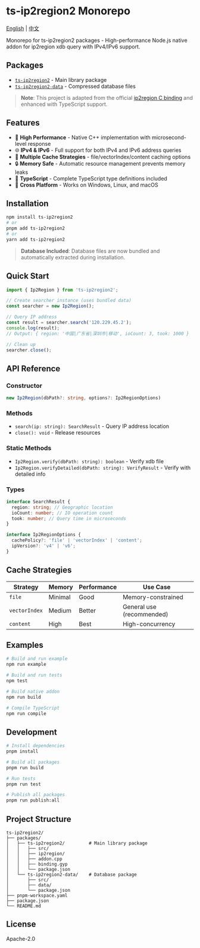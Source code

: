 # ts-ip2region2 Monorepo

[English](README.md) | [中文](README_CN.md)

Monorepo for ts-ip2region2 packages - High-performance Node.js native addon for ip2region xdb query with IPv4/IPv6 support.

## Packages

- [`ts-ip2region2`](./packages/ts-ip2region2) - Main library package
- [`ts-ip2region2-data`](./packages/ts-ip2region2-data) - Compressed database files

> **Note**: This project is adapted from the official [ip2region C binding](https://github.com/lionsoul2014/ip2region/tree/master/binding/c) and enhanced with TypeScript support.

## Features

- 🚀 **High Performance** - Native C++ implementation with microsecond-level response
- 🌐 **IPv4 & IPv6** - Full support for both IPv4 and IPv6 address queries
- 💾 **Multiple Cache Strategies** - file/vectorIndex/content caching options
- 🔒 **Memory Safe** - Automatic resource management prevents memory leaks
- 📝 **TypeScript** - Complete TypeScript type definitions included
- 🔧 **Cross Platform** - Works on Windows, Linux, and macOS

## Installation

```bash
npm install ts-ip2region2
# or
pnpm add ts-ip2region2
# or
yarn add ts-ip2region2
```

> **Database Included**: Database files are now bundled and automatically extracted during installation.

## Quick Start

```typescript
import { Ip2Region } from 'ts-ip2region2';

// Create searcher instance (uses bundled data)
const searcher = new Ip2Region();

// Query IP address
const result = searcher.search('120.229.45.2');
console.log(result);
// Output: { region: '中国|广东省|深圳市|移动', ioCount: 3, took: 1000 }

// Clean up
searcher.close();
```

## API Reference

### Constructor

```typescript
new Ip2Region(dbPath?: string, options?: Ip2RegionOptions)
```

### Methods

- `search(ip: string): SearchResult` - Query IP address location
- `close(): void` - Release resources

### Static Methods

- `Ip2Region.verify(dbPath: string): boolean` - Verify xdb file
- `Ip2Region.verifyDetailed(dbPath: string): VerifyResult` - Verify with detailed info

### Types

```typescript
interface SearchResult {
  region: string; // Geographic location
  ioCount: number; // IO operation count
  took: number; // Query time in microseconds
}

interface Ip2RegionOptions {
  cachePolicy?: 'file' | 'vectorIndex' | 'content';
  ipVersion?: 'v4' | 'v6';
}
```

## Cache Strategies

| Strategy      | Memory  | Performance | Use Case                  |
| ------------- | ------- | ----------- | ------------------------- |
| `file`        | Minimal | Good        | Memory-constrained        |
| `vectorIndex` | Medium  | Better      | General use (recommended) |
| `content`     | High    | Best        | High-concurrency          |

## Examples

```bash
# Build and run example
npm run example

# Build and run tests
npm test

# Build native addon
npm run build

# Compile TypeScript
npm run compile
```

## Development

```bash
# Install dependencies
pnpm install

# Build all packages
pnpm run build

# Run tests
pnpm run test

# Publish all packages
pnpm run publish:all
```

## Project Structure

```
ts-ip2region2/
├── packages/
│   ├── ts-ip2region2/         # Main library package
│   │   ├── src/
│   │   ├── ip2region/
│   │   ├── addon.cpp
│   │   ├── binding.gyp
│   │   └── package.json
│   └── ts-ip2region2-data/    # Database package
│       ├── src/
│       ├── data/
│       └── package.json
├── pnpm-workspace.yaml
├── package.json
└── README.md
```

## License

Apache-2.0
